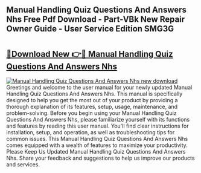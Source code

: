 ## Manual Handling Quiz Questions And Answers Nhs Free Pdf Download - Part-VBk New Repair Owner Guide - User Service Edition SMG3G

# <h2><a href="http://cf10178.oget.top/?id=Manual+Handling+Quiz+Questions+And+Answers+Nhs">🔗Download New 👉🔴 Manual Handling Quiz Questions And Answers Nhs</a></h2>

[![Manual Handling Quiz Questions And Answers Nhs new download](https://i.imgur.com/5g1atiW.png)](http://cf10178.oget.top/?id=Manual+Handling+Quiz+Questions+And+Answers+Nhs)
Greetings and welcome to the user manual for your newly updated Manual Handling Quiz Questions And Answers Nhs. This manual is specifically designed to help you get the most out of your product by providing a thorough explanation of its features, setup, usage, maintenance, and problem-solving. Before you begin using your Manual Handling Quiz Questions And Answers Nhs, please familiarize yourself with its functions and features by reading this user manual. You'll find clear instructions for installation, setup, and operation, as well as troubleshooting tips for common issues. This Manual Handling Quiz Questions And Answers Nhs comes equipped with a wealth of features to maximize your productivity. Please Keep Us Updated Manual Handling Quiz Questions And Answers Nhs. Share your feedback and suggestions to help us improve our products and services.
